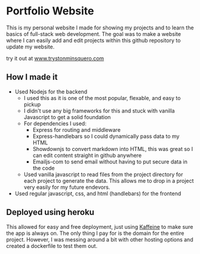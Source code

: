 # Portfolio Website

This is my personal website I made for showing my projects and to learn the basics of full-stack web development. The goal was to make a website where I can easily add and edit projects within this github repository to update my website.

try it out at www.trystonminsquero.com

## How I made it

* Used Nodejs for the backend
  * I used this as it is one of the most popular, flexable, and easy to pickup
  * I didn't use any big frameworks for this and stuck with vanilla Javascript to get a solid foundation
  * For dependencies I used:
    * Express for routing and middleware
    * Express-handlebars so I could dynamically pass data to my HTML
    * Showdownjs to convert markdown into HTML, this was great so I can edit content straight in github anywhere
    * Emailjs-com to send email without having to put secure data in the code
  * Used vanilla javascript to read files from the project directory for each project to generate the data. This allows me to drop in a project very easily for my future endevors.
* Used regular javascript, css, and html (handlebars) for the frontend

## Deployed using heroku

This allowed for easy and free deployment, just using [Kaffeine](https://kaffeine.herokuapp.com/) to make sure the app is always on. The only thing I pay for is the domain for the entire project. However, I was messing around a bit with other hosting options and created a dockerfile to test them out.


